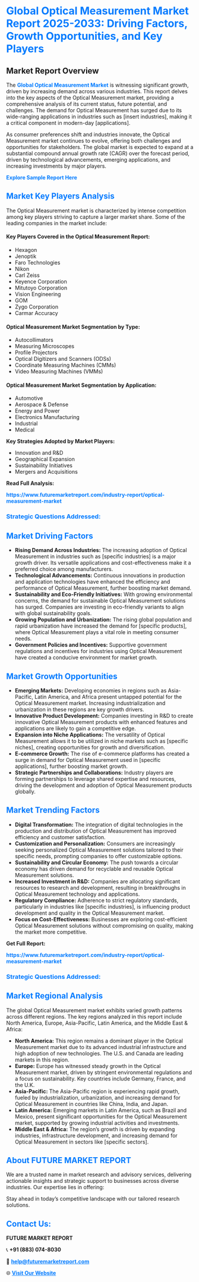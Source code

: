 <h1 style="color: #007BFF;">Global Optical Measurement Market Report 2025-2033: Driving Factors, Growth Opportunities, and Key Players</h1>

<section id="overview">
<h2>Market Report Overview</h2>
<p>The <a href="https://www.futuremarketreport.com/industry-report/optical-measurement-market" style="color: #007BFF; text-decoration: none;"><strong>Global Optical Measurement Market</strong></a> is witnessing significant growth, driven by increasing demand across various industries. This report delves into the key aspects of the Optical Measurement market, providing a comprehensive analysis of its current status, future potential, and challenges. The demand for Optical Measurement has surged due to its wide-ranging applications in industries such as [insert industries], making it a critical component in modern-day [applications].</p>
<p>As consumer preferences shift and industries innovate, the Optical Measurement market continues to evolve, offering both challenges and opportunities for stakeholders. The global market is expected to expand at a substantial compound annual growth rate (CAGR) over the forecast period, driven by technological advancements, emerging applications, and increasing investments by major players.</p>
</section>

<section id="overview">
<p><a href="https://www.futuremarketreport.com/request-sample/reportId=63186" style="color: #007BFF; text-decoration: none;"><strong>Explore Sample Report Here</strong></a></p>
</section>

<section id="key-players">
<h2 style="color: #007BFF;">Market Key Players Analysis</h2>
<p>The Optical Measurement market is characterized by intense competition among key players striving to capture a larger market share. Some of the leading companies in the market include:</p>
<h4>Key Players Covered in the Optical Measurement Report:</h4>
<ul><li>Hexagon</li><li>Jenoptik</li><li>Faro Technologies</li><li>Nikon</li><li>Carl Zeiss</li><li>Keyence Corporation</li><li>Mitutoyo Corporation</li><li>Vision Engineering</li><li>GOM</li><li>Zygo Corporation</li><li>Carmar Accuracy</li></ul>
<h4>Optical Measurement Market Segmentation by Type:</h4>
<ul><li>Autocollimators</li><li>Measuring Microscopes</li><li>Profile Projectors</li><li>Optical Digitizers and Scanners (ODSs)</li><li>Coordinate Measuring Machines (CMMs)</li><li>Video Measuring Machines (VMMs)</li></ul>

<h4>Optical Measurement Market Segmentation by Application:</h4>
<ul><li>Automotive</li><li>Aerospace &amp; Defense</li><li>Energy and Power</li><li>Electronics Manufacturing</li><li>Industrial</li><li>Medical</li></ul>
<p><strong>Key Strategies Adopted by Market Players:</strong></p>
<ul>
<li>Innovation and R&D</li>
<li>Geographical Expansion</li>
<li>Sustainability Initiatives</li>
<li>Mergers and Acquisitions</li>
</ul>
</section>

<section>
<p><strong>Read Full Analysis: </strong></p><a href="https://www.futuremarketreport.com/industry-report/optical-measurement-market" style="color: #007BFF; text-decoration: none;"><strong>https://www.futuremarketreport.com/industry-report/optical-measurement-market</strong></a>
<h3 style="color: #007BFF;">Strategic Questions Addressed:</h3>
</section>

<section id="driving-factors">
<h2 style="color: #007BFF;">Market Driving Factors</h2>
<ul>
<li><strong>Rising Demand Across Industries:</strong> The increasing adoption of Optical Measurement in industries such as [specific industries] is a major growth driver. Its versatile applications and cost-effectiveness make it a preferred choice among manufacturers.</li>
<li><strong>Technological Advancements:</strong> Continuous innovations in production and application technologies have enhanced the efficiency and performance of Optical Measurement, further boosting market demand.</li>
<li><strong>Sustainability and Eco-Friendly Initiatives:</strong> With growing environmental concerns, the demand for sustainable Optical Measurement solutions has surged. Companies are investing in eco-friendly variants to align with global sustainability goals.</li>
<li><strong>Growing Population and Urbanization:</strong> The rising global population and rapid urbanization have increased the demand for [specific products], where Optical Measurement plays a vital role in meeting consumer needs.</li>
<li><strong>Government Policies and Incentives:</strong> Supportive government regulations and incentives for industries using Optical Measurement have created a conducive environment for market growth.</li>
</ul>
</section>

<section id="growth-opportunities">
<h2 style="color: #007BFF;">Market Growth Opportunities</h2>
<ul>
<li><strong>Emerging Markets:</strong> Developing economies in regions such as Asia-Pacific, Latin America, and Africa present untapped potential for the Optical Measurement market. Increasing industrialization and urbanization in these regions are key growth drivers.</li>
<li><strong>Innovative Product Development:</strong> Companies investing in R&D to create innovative Optical Measurement products with enhanced features and applications are likely to gain a competitive edge.</li>
<li><strong>Expansion into Niche Applications:</strong> The versatility of Optical Measurement allows it to be utilized in niche markets such as [specific niches], creating opportunities for growth and diversification.</li>
<li><strong>E-commerce Growth:</strong> The rise of e-commerce platforms has created a surge in demand for Optical Measurement used in [specific applications], further boosting market growth.</li>
<li><strong>Strategic Partnerships and Collaborations:</strong> Industry players are forming partnerships to leverage shared expertise and resources, driving the development and adoption of Optical Measurement products globally.</li>
</ul>
</section>

<section id="trending-factors">
<h2 style="color: #007BFF;">Market Trending Factors</h2>
<ul>
<li><strong>Digital Transformation:</strong> The integration of digital technologies in the production and distribution of Optical Measurement has improved efficiency and customer satisfaction.</li>
<li><strong>Customization and Personalization:</strong> Consumers are increasingly seeking personalized Optical Measurement solutions tailored to their specific needs, prompting companies to offer customizable options.</li>
<li><strong>Sustainability and Circular Economy:</strong> The push towards a circular economy has driven demand for recyclable and reusable Optical Measurement solutions.</li>
<li><strong>Increased Investment in R&D:</strong> Companies are allocating significant resources to research and development, resulting in breakthroughs in Optical Measurement technology and applications.</li>
<li><strong>Regulatory Compliance:</strong> Adherence to strict regulatory standards, particularly in industries like [specific industries], is influencing product development and quality in the Optical Measurement market.</li>
<li><strong>Focus on Cost-Effectiveness:</strong> Businesses are exploring cost-efficient Optical Measurement solutions without compromising on quality, making the market more competitive.</li>
</ul>
</section>

<section>
<p><strong>Get Full Report: </strong></p><a href="https://www.futuremarketreport.com/industry-report/optical-measurement-market" style="color: #007BFF; text-decoration: none;"><strong>https://www.futuremarketreport.com/industry-report/optical-measurement-market</strong></a>
<h3 style="color: #007BFF;">Strategic Questions Addressed:</h3>
</section>


<section id="regional-analysis">
<h2 style="color: #007BFF;">Market Regional Analysis</h2>
<p>The global Optical Measurement market exhibits varied growth patterns across different regions. The key regions analyzed in this report include North America, Europe, Asia-Pacific, Latin America, and the Middle East & Africa:</p>
<ul>
<li><strong>North America:</strong> This region remains a dominant player in the Optical Measurement market due to its advanced industrial infrastructure and high adoption of new technologies. The U.S. and Canada are leading markets in this region.</li>
<li><strong>Europe:</strong> Europe has witnessed steady growth in the Optical Measurement market, driven by stringent environmental regulations and a focus on sustainability. Key countries include Germany, France, and the U.K.</li>
<li><strong>Asia-Pacific:</strong> The Asia-Pacific region is experiencing rapid growth, fueled by industrialization, urbanization, and increasing demand for Optical Measurement in countries like China, India, and Japan.</li>
<li><strong>Latin America:</strong> Emerging markets in Latin America, such as Brazil and Mexico, present significant opportunities for the Optical Measurement market, supported by growing industrial activities and investments.</li>
<li><strong>Middle East & Africa:</strong> The region’s growth is driven by expanding industries, infrastructure development, and increasing demand for Optical Measurement in sectors like [specific sectors].</li>
</ul>
</section>

<footer>
<h2 style="color: #007BFF;">About FUTURE MARKET REPORT</h2>
<p>We are a trusted name in market research and advisory services, delivering actionable insights and strategic support to businesses across diverse industries. Our expertise lies in offering:</p>

<p>Stay ahead in today’s competitive landscape with our tailored research solutions.</p>

<h2 style="color: #007BFF;">Contact Us:</h2>
<p><strong>FUTURE MARKET REPORT</strong></p>
<p>📞 <strong>+91 (883) 074-8030</strong></p>
<p>📧 <strong><a href="mailto:help@futuremarketreport.com" style="color: #007BFF;">help@futuremarketreport.com</a></strong></p>
<p>🌐 <strong><a href="https://www.futuremarketreport.com/" style="color: #007BFF;">Visit Our Website</a></strong></p>
</footer>